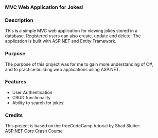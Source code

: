﻿### MVC Web Application for Jokes!

### Description
This is a simple MVC web application for viewing jokes stored in a database. Registered users can also create, update and delete! The application is built with ASP.NET and Entity Framework.

### Purpose
The purpose of this project was for me to gain more understanding of C#, and to practice building web applications using ASP.NET.

### Features
- User Authentication
- CRUD functionality
- Ability to search for jokes!



### Credits
This project is based on the freeCodeCamp tutorial by Shad Sluiter: [ASP.NET Core Crash Course](https://www.youtube.com/watch?v=BfEjDD8mWYg&t=3s)